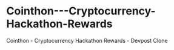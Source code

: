 # Cointhon---Cryptocurrency-Hackathon-Rewards
Cointhon - Cryptocurrency Hackathon Rewards - Devpost Clone
